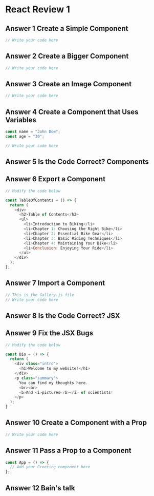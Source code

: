 # React Review 1

## Answer 1 Create a Simple Component

```js
// Write your code here
```

## Answer 2 Create a Bigger Component

```js
// Write your code here
```

## Answer 3 Create an Image Component

```js
// Write your code here
```

## Answer 4 Create a Component that Uses Variables

```js
const name = "John Doe";
const age = "30";

// Write your code here
```

## Answer 5 Is the Code Correct? Components

## Answer 6 Export a Component

```js
// Modify the code below

const TableOfContents = () => {
  return (
    <div>
      <h2>Table of Contents</h2>
      <ul>
        <li>Introduction to Biking</li>
        <li>Chapter 1: Choosing the Right Bike</li>
        <li>Chapter 2: Essential Bike Gear</li>
        <li>Chapter 3: Basic Riding Techniques</li>
        <li>Chapter 4: Maintaining Your Bike</li>
        <li>Conclusion: Enjoying Your Ride</li>
      </ul>
    </div>
  );
};
```

## Answer 7 Import a Component

```js
// This is the Gallery.js file
// Write your code here
```

## Answer 8 Is the Code Correct? JSX

## Answer 9 Fix the JSX Bugs

```js
// Modify the code below

const Bio = () => {
  return (
    <div class="intro">
      <h1>Welcome to my website!</h1>
    </div>
    <p class="summary">
      You can find my thoughts here.
      <br><br>
      <b>And <i>pictures</b></i> of scientists!
    </p>
  );
}
```

## Answer 10 Create a Component with a Prop

```js
// Write your code here
```

## Answer 11 Pass a Prop to a Component

```js
const App = () => {
  // Add your Greeting component here
};
```

## Answer 12 Bain's talk


